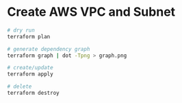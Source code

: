 # Create AWS VPC and Subnet

```bash
# dry run
terraform plan

# generate dependency graph
terraform graph | dot -Tpng > graph.png

# create/update
terraform apply

# delete
terraform destroy
```